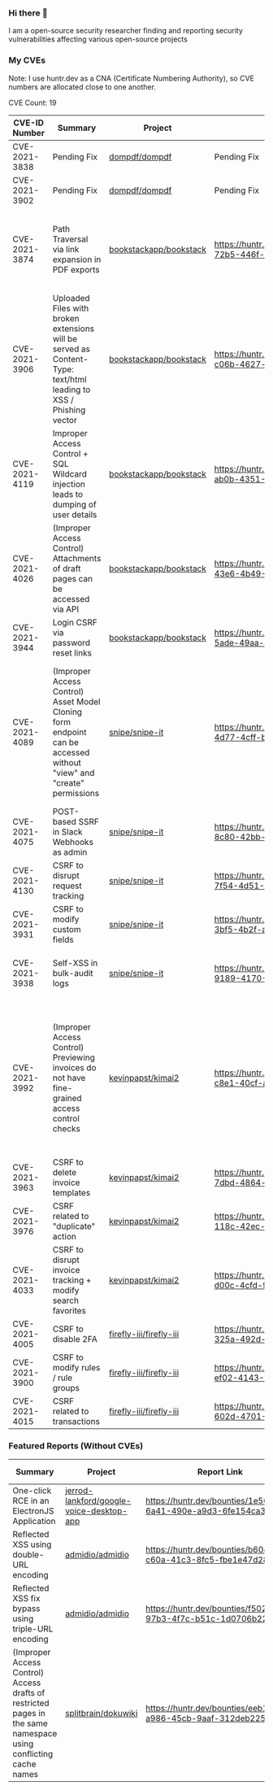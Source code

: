 ### Hi there 👋

I am a open-source security researcher finding and reporting security vulnerabilities affecting various open-source projects

### My CVEs

Note: I use huntr.dev as a CNA (Certificate Numbering Authority), so CVE numbers are allocated close to one another.

CVE Count: 19

|  CVE-ID Number | Summary | Project | Report Link | My Thoughts |
| ------------- | ------------- | ------------- | ------------- | ------------- |
| CVE-2021-3838 | Pending Fix  |  [dompdf/dompdf](https://www.github.com/dompdf/dompdf) | Pending Fix | Pending Fix |
| CVE-2021-3902 | Pending Fix  |  [dompdf/dompdf](https://www.github.com/dompdf/dompdf) | Pending Fix | Pending Fix |
| CVE-2021-3874 | Path Traversal via link expansion in PDF exports  |  [bookstackapp/bookstack](https://www.github.com/bookstackapp/bookstack) | https://huntr.dev/bounties/ac268a17-72b5-446f-a09a-9945ef58607a/ | Exploiting path traversals in Laravel apps require a slightly different proof-of-concept than usual! |
| CVE-2021-3906 | Uploaded Files with broken extensions will be served as Content-Type: text/html leading to XSS / Phishing vector |  [bookstackapp/bookstack](https://www.github.com/bookstackapp/bookstack) | https://huntr.dev/bounties/f115bdf5-c06b-4627-a6fa-ba6904a43ba3/ | This one required a bit of experimentation - and of course, source-code review |
| CVE-2021-4119 | Improper Access Control + SQL Wildcard injection leads to dumping of user details |  [bookstackapp/bookstack](https://www.github.com/bookstackapp/bookstack) | https://huntr.dev/bounties/135f2d7d-ab0b-4351-99b9-889efac46fca/ | I've never heard of SQL wildcard injection before writing this report. This one required source-code review |
| CVE-2021-4026 | (Improper Access Control) Attachments of draft pages can be accessed via API |  [bookstackapp/bookstack](https://www.github.com/bookstackapp/bookstack) | https://huntr.dev/bounties/c6dfa80d-43e6-4b49-95af-cc031bb66b1d/ | Always check the APIs available! |
| CVE-2021-3944 | Login CSRF via password reset links |  [bookstackapp/bookstack](https://www.github.com/bookstackapp/bookstack) | https://huntr.dev/bounties/65551490-5ade-49aa-8b8d-274c2ca9fdc9/ | - |
| CVE-2021-4089 | (Improper Access Control) Asset Model Cloning form endpoint can be accessed without "view" and "create" permissions |  [snipe/snipe-it](https://www.github.com/snipe/snipe-it) | https://huntr.dev/bounties/19453ef1-4d77-4cff-b7e8-1bc8f3af0862/ | There is an assumption that forms do not require access control checks. However, cloning and duplication forms definitely need at least "view" access control checks to prevent leak of data. |
| CVE-2021-4075 | POST-based SSRF in Slack Webhooks as admin | [snipe/snipe-it](https://www.github.com/snipe/snipe-it) | https://huntr.dev/bounties/4386fd8b-8c80-42bb-87b8-b506c46597de/ | - |
| CVE-2021-4130 | CSRF to disrupt request tracking | [snipe/snipe-it](https://www.github.com/snipe/snipe-it) | https://huntr.dev/bounties/ccf073cd-7f54-4d51-89f2-6b4a2e4ae81e/ | - |
| CVE-2021-3931 | CSRF to modify custom fields| [snipe/snipe-it](https://www.github.com/snipe/snipe-it) | https://huntr.dev/bounties/03b21d69-3bf5-4b2f-a2cf-872dd677a68f/ | - |
| CVE-2021-3938 | Self-XSS in bulk-audit logs| [snipe/snipe-it](https://www.github.com/snipe/snipe-it) | https://huntr.dev/bounties/198a0d67-9189-4170-809b-0f8aea43b063/ | Sadly, could not escalate any further due to stringent CSRF checks. |
| CVE-2021-3992 | (Improper Access Control) Previewing invoices do not have fine-grained access control checks | [kevinpapst/kimai2](https://www.github.com/kevinpapst/kimai2) | https://huntr.dev/bounties/a0c438fb-c8e1-40cf-acc6-c8a532b80b93/ | Very interesting finding. DAC and RBAC checks were usually implemented on viewing invoices. However, it was observed that only RBAC checks were enforced in invoice previews |
| CVE-2021-3963 | CSRF to delete invoice templates | [kevinpapst/kimai2](https://www.github.com/kevinpapst/kimai2) | https://huntr.dev/bounties/3abf308b-7dbd-4864-b1a9-5c45b876def8/ | - |
| CVE-2021-3976 | CSRF related to "duplicate" action | [kevinpapst/kimai2](https://www.github.com/kevinpapst/kimai2) | https://huntr.dev/bounties/0567048a-118c-42ec-9f94-b55533017406/ | - |
| CVE-2021-4033 | CSRF to disrupt invoice tracking + modify search favorites | [kevinpapst/kimai2](https://www.github.com/kevinpapst/kimai2) | https://huntr.dev/bounties/e05be1f7-d00c-4cfd-9390-ccd9d1c737b7/ | - |
| CVE-2021-4005 | CSRF to disable 2FA | [firefly-iii/firefly-iii](https://www.github.com/firefly-iii/firefly-iii) | https://huntr.dev/bounties/bf4ef581-325a-492d-a710-14fcb53f00ff/ | - |
| CVE-2021-3900 | CSRF to modify rules / rule groups | [firefly-iii/firefly-iii](https://www.github.com/firefly-iii/firefly-iii) | https://huntr.dev/bounties/909e55b6-ef02-4143-92e4-bc3e8397db76/ | - |
| CVE-2021-4015 | CSRF related to transactions | [firefly-iii/firefly-iii](https://www.github.com/firefly-iii/firefly-iii) | https://huntr.dev/bounties/b698d445-602d-4701-961c-dffe6d3009b1/ | - |

### Featured Reports (Without CVEs)

| Summary | Project | Report Link | My Thoughts |
| ------------- | ------------- | ------------- | ------------- | 
| One-click RCE in an ElectronJS Application | [jerrod-lankford/google-voice-desktop-app](https://www.github.com/jerrod-lankford/google-voice-desktop-app) | https://huntr.dev/bounties/1e56ac67-6a41-490e-a9d3-6fe154ca3688/ | A good primer to ElectronJS exploitation! |
| Reflected XSS using double-URL encoding | [admidio/admidio](https://www.github.com/admidio/admidio) | https://huntr.dev/bounties/b6047e20-c60a-41c3-8fc5-fbe1e47d283e/ | - |
| Reflected XSS fix bypass using triple-URL encoding | [admidio/admidio](https://www.github.com/admidio/admidio) | https://huntr.dev/bounties/f502537e-97b3-4f7c-b51c-1d0706b22fd2/ | - |
| (Improper Access Control) Access drafts of restricted pages in the same namespace using conflicting cache names | [splitbrain/dokuwiki](https://www.github.com/splitbrain/dokuwiki) | https://huntr.dev/bounties/eeb1508f-a986-45cb-9aaf-312deb225a84/ | Source code reviews reveal interesting findings. |
